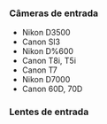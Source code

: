 ### Câmeras de entrada

+ Nikon D3500
+ Canon Sl3
+ Nikon D%600
+ Canon T8i, T5i
+ Canon T7
+ Nikon D7000
+ Canon 60D, 70D

### Lentes de entrada
